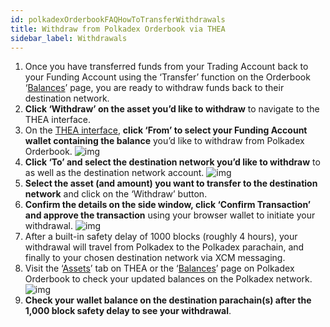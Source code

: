 ```yaml
---
id: polkadexOrderbookFAQHowToTransferWithdrawals
title: Withdraw from Polkadex Orderbook via THEA
sidebar_label: Withdrawals
---
```


1. Once you have transferred funds from your Trading Account back to your Funding Account using the ‘Transfer’ function on the Orderbook ‘[Balances](https://orderbook.polkadex.trade/balances)’ page, you are ready to withdraw funds back to their destination network.
2. **Click ‘Withdraw’ on the asset you’d like to withdraw** to navigate to the THEA interface.
3. On the [THEA interface](https://thea.polkadex.trade), **click ‘From’ to select your Funding Account wallet containing the balance** you’d like to withdraw from Polkadex Orderbook.
![img](/img/withdraw2.webp)
4. **Click ‘To’ and select the destination network you’d like to withdraw** to as well as the destination network account.
![img](/img/withdraw1.webp)
5. **Select the asset (and amount) you want to transfer to the destination network** and click on the ‘Withdraw’ button.
6. **Confirm the details on the side window, click ‘Confirm Transaction’ and approve the transaction** using your browser wallet to initiate your withdrawal.
![img](/img/withdraw3.webp)
7. After a built-in safety delay of 1000 blocks (roughly 4 hours), your withdrawal will travel from Polkadex to the Polkadex parachain, and finally to your chosen destination network via XCM messaging.
8. Visit the ‘[Assets](https://thea.polkadex.trade/assets)’ tab on THEA or the ‘[Balances](https://orderbook.polkadex.trade/balances)’ page on Polkadex Orderbook to check your updated balances on the Polkadex network.
![img](/img/withdraw4.webp)
9. **Check your wallet balance on the destination parachain(s) after the 1,000 block safety delay to see your withdrawal**.
